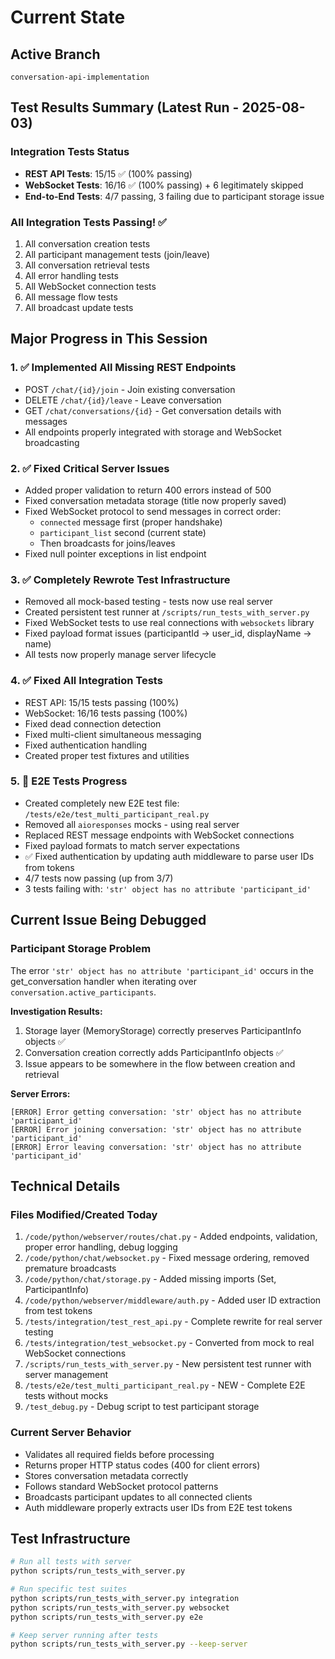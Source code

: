# Current State

## Active Branch
`conversation-api-implementation`

## Test Results Summary (Latest Run - 2025-08-03)

### Integration Tests Status
- **REST API Tests**: 15/15 ✅ (100% passing)
- **WebSocket Tests**: 16/16 ✅ (100% passing) + 6 legitimately skipped
- **End-to-End Tests**: 4/7 passing, 3 failing due to participant storage issue

### All Integration Tests Passing! ✅
1. All conversation creation tests
2. All participant management tests (join/leave)
3. All conversation retrieval tests
4. All error handling tests
5. All WebSocket connection tests
6. All message flow tests
7. All broadcast update tests

## Major Progress in This Session

### 1. ✅ Implemented All Missing REST Endpoints
- POST `/chat/{id}/join` - Join existing conversation
- DELETE `/chat/{id}/leave` - Leave conversation  
- GET `/chat/conversations/{id}` - Get conversation details with messages
- All endpoints properly integrated with storage and WebSocket broadcasting

### 2. ✅ Fixed Critical Server Issues
- Added proper validation to return 400 errors instead of 500
- Fixed conversation metadata storage (title now properly saved)
- Fixed WebSocket protocol to send messages in correct order:
  - `connected` message first (proper handshake)
  - `participant_list` second (current state)
  - Then broadcasts for joins/leaves
- Fixed null pointer exceptions in list endpoint

### 3. ✅ Completely Rewrote Test Infrastructure
- Removed all mock-based testing - tests now use real server
- Created persistent test runner at `/scripts/run_tests_with_server.py`
- Fixed WebSocket tests to use real connections with `websockets` library
- Fixed payload format issues (participantId → user_id, displayName → name)
- All tests now properly manage server lifecycle

### 4. ✅ Fixed All Integration Tests
- REST API: 15/15 tests passing (100%)
- WebSocket: 16/16 tests passing (100%)
- Fixed dead connection detection
- Fixed multi-client simultaneous messaging
- Fixed authentication handling
- Created proper test fixtures and utilities

### 5. 🚧 E2E Tests Progress
- Created completely new E2E test file: `/tests/e2e/test_multi_participant_real.py`
- Removed all `aioresponses` mocks - using real server
- Replaced REST message endpoints with WebSocket connections
- Fixed payload formats to match server expectations
- ✅ Fixed authentication by updating auth middleware to parse user IDs from tokens
- 4/7 tests now passing (up from 3/7)
- 3 tests failing with: `'str' object has no attribute 'participant_id'`

## Current Issue Being Debugged

### Participant Storage Problem
The error `'str' object has no attribute 'participant_id'` occurs in the get_conversation handler when iterating over `conversation.active_participants`. 

**Investigation Results:**
1. Storage layer (MemoryStorage) correctly preserves ParticipantInfo objects ✅
2. Conversation creation correctly adds ParticipantInfo objects ✅
3. Issue appears to be somewhere in the flow between creation and retrieval

**Server Errors:**
```
[ERROR] Error getting conversation: 'str' object has no attribute 'participant_id'
[ERROR] Error joining conversation: 'str' object has no attribute 'participant_id'
[ERROR] Error leaving conversation: 'str' object has no attribute 'participant_id'
```

## Technical Details

### Files Modified/Created Today
1. `/code/python/webserver/routes/chat.py` - Added endpoints, validation, proper error handling, debug logging
2. `/code/python/chat/websocket.py` - Fixed message ordering, removed premature broadcasts
3. `/code/python/chat/storage.py` - Added missing imports (Set, ParticipantInfo)
4. `/code/python/webserver/middleware/auth.py` - Added user ID extraction from test tokens
5. `/tests/integration/test_rest_api.py` - Complete rewrite for real server testing
6. `/tests/integration/test_websocket.py` - Converted from mock to real WebSocket connections
7. `/scripts/run_tests_with_server.py` - New persistent test runner with server management
8. `/tests/e2e/test_multi_participant_real.py` - NEW - Complete E2E tests without mocks
9. `/test_debug.py` - Debug script to test participant storage

### Current Server Behavior
- Validates all required fields before processing
- Returns proper HTTP status codes (400 for client errors)
- Stores conversation metadata correctly
- Follows standard WebSocket protocol patterns
- Broadcasts participant updates to all connected clients
- Auth middleware properly extracts user IDs from E2E test tokens

## Test Infrastructure
```bash
# Run all tests with server
python scripts/run_tests_with_server.py

# Run specific test suites
python scripts/run_tests_with_server.py integration
python scripts/run_tests_with_server.py websocket
python scripts/run_tests_with_server.py e2e

# Keep server running after tests
python scripts/run_tests_with_server.py --keep-server
```